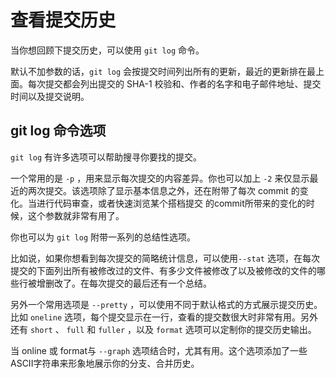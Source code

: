# 查看提交历史
当你想回顾下提交历史，可以使用 ```git log``` 命令。

默认不加参数的话，```git log``` 会按提交时间列出所有的更新，最近的更新排在最上面。每次提交都会列出提交的 SHA-1 校验和、作者的名字和电子邮件地址、提交时间以及提交说明。

## git log 命令选项

```git log``` 有许多选项可以帮助搜寻你要找的提交。

一个常用的是 ```-p``` ，用来显示每次提交的内容差异。你也可以加上 ```-2``` 来仅显示最近的两次提交。该选项除了显示基本信息之外，还在附带了每次 commit 的变化。当进行代码审查，或者快速浏览某个搭档提交 的commit所带来的变化的时候，这个参数就非常有用了。

你也可以为 ```git log``` 附带一系列的总结性选项。

比如说，如果你想看到每次提交的简略统计信息，可以使用```--stat``` 选项，在每次提交的下面列出所有被修改过的文件、有多少文件被修改了以及被修改的文件的哪些行被增删改了。在每次提交的最后还有一个总结。

另外一个常用选项是 ```--pretty``` ，可以使用不同于默认格式的方式展示提交历史。比如 ```oneline``` 选项，每个提交显示在一行，查看的提交数很大时非常有用。另外还有 ```short``` 、 ```full``` 和 ```fuller``` ，以及 ```format``` 选项可以定制你的提交历史输出。

当 online 或 format与 ```--graph``` 选项结合时，尤其有用。这个选项添加了一些ASCII字符串来形象地展示你的分支、合并历史。